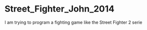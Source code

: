 Street_Fighter_John_2014
========================

I am trying to program a fighting game like the Street Fighter 2 serie